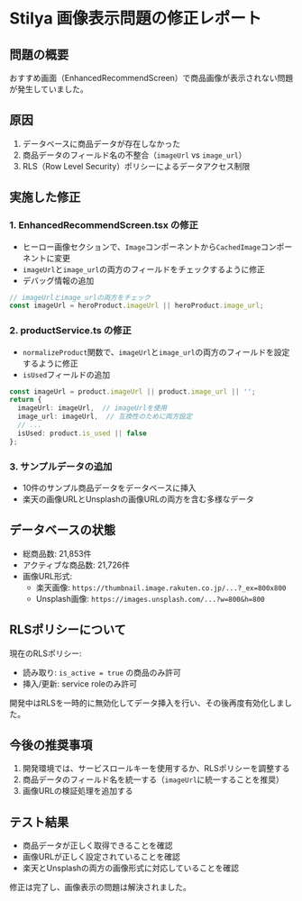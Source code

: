 # Stilya 画像表示問題の修正レポート

## 問題の概要
おすすめ画面（EnhancedRecommendScreen）で商品画像が表示されない問題が発生していました。

## 原因
1. データベースに商品データが存在しなかった
2. 商品データのフィールド名の不整合（`imageUrl` vs `image_url`）
3. RLS（Row Level Security）ポリシーによるデータアクセス制限

## 実施した修正

### 1. EnhancedRecommendScreen.tsx の修正
- ヒーロー画像セクションで、`Image`コンポーネントから`CachedImage`コンポーネントに変更
- `imageUrl`と`image_url`の両方のフィールドをチェックするように修正
- デバッグ情報の追加

```typescript
// imageUrlとimage_urlの両方をチェック
const imageUrl = heroProduct.imageUrl || heroProduct.image_url;
```

### 2. productService.ts の修正
- `normalizeProduct`関数で、`imageUrl`と`image_url`の両方のフィールドを設定するように修正
- `isUsed`フィールドの追加

```typescript
const imageUrl = product.imageUrl || product.image_url || '';
return {
  imageUrl: imageUrl,  // imageUrlを使用
  image_url: imageUrl,  // 互換性のために両方設定
  // ...
  isUsed: product.is_used || false
};
```

### 3. サンプルデータの追加
- 10件のサンプル商品データをデータベースに挿入
- 楽天の画像URLとUnsplashの画像URLの両方を含む多様なデータ

## データベースの状態
- 総商品数: 21,853件
- アクティブな商品数: 21,726件
- 画像URL形式:
  - 楽天画像: `https://thumbnail.image.rakuten.co.jp/...?_ex=800x800`
  - Unsplash画像: `https://images.unsplash.com/...?w=800&h=800`

## RLSポリシーについて
現在のRLSポリシー:
- 読み取り: `is_active = true` の商品のみ許可
- 挿入/更新: service roleのみ許可

開発中はRLSを一時的に無効化してデータ挿入を行い、その後再度有効化しました。

## 今後の推奨事項
1. 開発環境では、サービスロールキーを使用するか、RLSポリシーを調整する
2. 商品データのフィールド名を統一する（`imageUrl`に統一することを推奨）
3. 画像URLの検証処理を追加する

## テスト結果
- 商品データが正しく取得できることを確認
- 画像URLが正しく設定されていることを確認
- 楽天とUnsplashの両方の画像形式に対応していることを確認

修正は完了し、画像表示の問題は解決されました。
